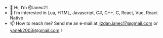 - 👋 Hi, I’m @Ianec21
- 👀 I’m interested in Lua, HTML, Javascript, C#, C++, C, React, Vue, React Native
- 📫 How to reach me? Send me an e-mail at jizdan.ianec17@gmail.com or yanek2003j@gmail.com !

<!---
Ianec21/Ianec21 is a ✨ special ✨ repository because its `README.md` (this file) appears on your GitHub profile.
You can click the Preview link to take a look at your changes.
--->
